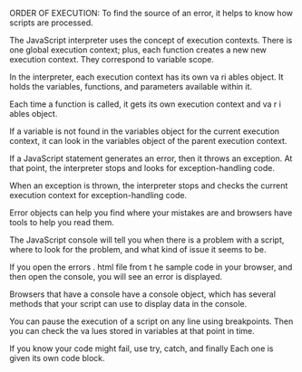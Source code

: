 


ORDER OF EXECUTION:
To find the source of an error, it helps to know how scripts are processed.



The JavaScript interpreter uses the concept of execution contexts. There is one global execution context; plus, each function creates a new new execution context. They correspond to variable scope.


In the interpreter, each execution context has its own va ri ables object. It holds the variables, functions, and parameters available within it.


Each time a function is called, it gets its own execution context and va r i ables object.


If a variable is not found in the variables object for the current execution context, it can look in the
variables object of the parent execution context.

If a JavaScript statement generates an error, then it throws an exception. At that point, the interpreter stops and looks for exception-handling code.


When an exception is thrown, the interpreter stops and checks the current execution context for
exception-handling code.


Error objects can help you find where your mistakes are and browsers have tools to help you read them.



The JavaScript console will tell you when there is a problem with a script, where to look for the problem, and what kind of issue it seems to be.


If you open the errors . html file from t he sample code in your browser, and then open the console,
you will see an error is displayed.


Browsers that have a console have a console object, which has several methods that your script can use to display data in the console.


You can pause the execution of a script on any line using breakpoints. Then you can check the
va lues stored in variables at that point in time.


If you know your code might fail, use try, catch, and finally Each one is given its own code block.
